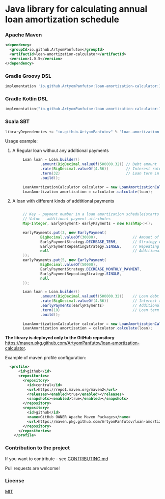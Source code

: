 # Java library for calculating annual loan amortization schedule


### Apache Maven
```xml
<dependency>
  <groupId>io.github.ArtyomPanfutov</groupId>
  <artifactId>loan-amortization-calculator</artifactId>
  <version>1.0.5</version>
</dependency>
```

### Gradle Groovy DSL
```Groovy
implementation 'io.github.ArtyomPanfutov:loan-amortization-calculator:1.0.5'
```

### Gradle Kotlin DSL
```Kotlin
implementation("io.github.ArtyomPanfutov:loan-amortization-calculator:1.0.5")
```

### Scala SBT
```Scala
libraryDependencies += "io.github.ArtyomPanfutov" % "loan-amortization-calculator" % "1.0.5"
```

Usage example:

1. A Regular loan without any additional payments
```java
        Loan loan = Loan.builder()
                .amount(BigDecimal.valueOf(500000.32)) // Debt amount
                .rate(BigDecimal.valueOf(4.56))        // Interest rate
                .term(32)                              // Loan term in MONTHS
                .build();
                
        LoanAmortizationCalculator calculator = new LoanAmortizationCalculatorImpl();
        LoanAmortization amortization = calculator.calculate(loan);

```
2. A loan with different kinds of addtitional payments 
```java

        // Key - payment number in a loan amortization schedule(starts with 0)
        // Value - additional payment attributes
        Map<Integer, EarlyPayment> earlyPayments = new HashMap<>();
        
        earlyPayments.put(3, new EarlyPayment(
                BigDecimal.valueOf(30000),                // Amount of additional payment
                EarlyPaymentStrategy.DECREASE_TERM,       // Strategy of this additional payment that would be applied to the loan
                EarlyPaymentRepeatingStrategy.SINGLE,     // Repeating strategy for this addtional payment 
                null                                      // Additional parameteres (optional)
        ));   
        earlyPayments.put(5, new EarlyPayment(
                BigDecimal.valueOf(50000),
                EarlyPaymentStrategy.DECREASE_MONTHLY_PAYMENT,
                EarlyPaymentRepeatingStrategy.SINGLE,
                null
        ));

        Loan loan = Loan.builder()
                .amount(BigDecimal.valueOf(500000.32))    // Loan debt
                .rate(BigDecimal.valueOf(4.56))           // Interest rate
                .earlyPayments(earlyPayments)             // Additional payments
                .term(10)                                 // Loan term in MONTHS
                .build();
                
        LoanAmortizationCalculator calculator = new LoanAmortizationCalculatorImpl();
        LoanAmortization amortization = calculator.calculate(loan);

```

<b>The library is deployed only to the GitHub repository</b> https://maven.pkg.github.com/ArtyomPanfutov/loan-amortization-calculator. 

Example of maven profile configuration:
```xml
  <profile>
      <id>github</id>
      <repositories>
        <repository>
          <id>central</id>
          <url>https://repo1.maven.org/maven2</url>
          <releases><enabled>true</enabled></releases>
          <snapshots><enabled>true</enabled></snapshots>
        </repository>
        <repository>
          <id>github</id>
          <name>GitHub OWNER Apache Maven Packages</name>
          <url>https://maven.pkg.github.com/ArtyomPanfutov/loan-amortization-calculator</url>
        </repository>
      </repositories>
    </profile>
```

### Contribution to the project
If you want to contribute - see [CONTRIBUTING.md](CONTRIBUTING.md)

Pull requests are welcome! 

### License
[MIT](LICENSE)
